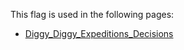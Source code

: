 This flag is used in the following pages:
 - [Diggy_Diggy_Expeditions_Decisions](../decisions/Diggy_Diggy_Expeditions_Decisions.md)

